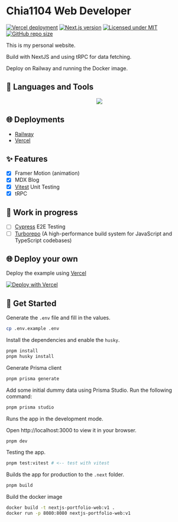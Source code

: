 # Chia1104 Web Developer
[![Vercel deployment](https://img.shields.io/github/deployments/chia1104/chias-web-nextjs/production?style=for-the-badge&logo=appveyor)](https://vercel.com/deployments/chia1104)
[![Next.js version](https://img.shields.io/github/package-json/dependency-version/chia1104/chias-web-nextjs/next/main?style=for-the-badge&logo=appveyor)](https://nextjs.org/)
[![Licensed under MIT](https://img.shields.io/github/license/chia1104/chias-web-nextjs?style=for-the-badge&logo=appveyor)](LICENSE)
[![GitHub repo size](https://img.shields.io/github/repo-size/chia1104/chias-web-nextjs?style=for-the-badge&logo=appveyor)](https://github.com/chia1104/chias-web-nextjs)

This is my personal website.

Build with NextJS and using tRPC for data fetching.

Deploy on Railway and running the Docker image.

## 🔨 Languages and Tools

<div align="center">
  <img src="https://skillicons.dev/icons?i=ts,tailwindcss,next,prisma,postgres,docker" />
</div>

## 🌐 Deployments

- [Railway](https://chias-web-nextjs-production.up.railway.app/)
- [Vercel](https://chia-web.vercel.app/)

## ✨ Features
- [X] Framer Motion (animation)
- [X] MDX Blog
- [X] [Vitest](https://vitest.dev/) Unit Testing
- [X] tRPC

## 👷 Work in progress

- [ ] [Cypress](https://www.cypress.io/) E2E Testing
- [ ] [Turborepo](https://turborepo.org/) (A high-performance build system for JavaScript and TypeScript codebases)

## 🌐 Deploy your own

Deploy the example using [Vercel](https://vercel.com?utm_source=github&utm_medium=readme&utm_campaign=next-example)

[![Deploy with Vercel](https://vercel.com/button)](https://vercel.com/new/git/external?repository-url=https://github.com/Chia1104/chias-web-nextjs)

## 🎉 Get Started

Generate the `.env` file and fill in the values.

```bash
cp .env.example .env
```

Install the dependencies and enable the `husky`.

```bash
pnpm install
pnpm husky install
```

Generate Prisma client

```bash
pnpm prisma generate
```

Add some initial dummy data using Prisma Studio. Run the following command:

```bash
pnpm prisma studio
```

Runs the app in the development mode.

Open http://localhost:3000 to view it in your browser.

```bash
pnpm dev
```

Testing the app.

```bash
pnpm test:vitest # <-- test with vitest
```

Builds the app for production to the `.next` folder.

```bash
pnpm build
```

Build the docker image

```bash
docker build -t nextjs-portfolio-web:v1 .
docker run -p 8080:8080 nextjs-portfolio-web:v1
```
